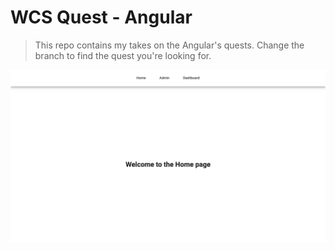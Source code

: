 # WCS Quest - Angular

> This repo contains my takes on the Angular's quests. Change the branch to find the quest you're looking for.

![guard](./guard/src/assets/screenshot.png)

